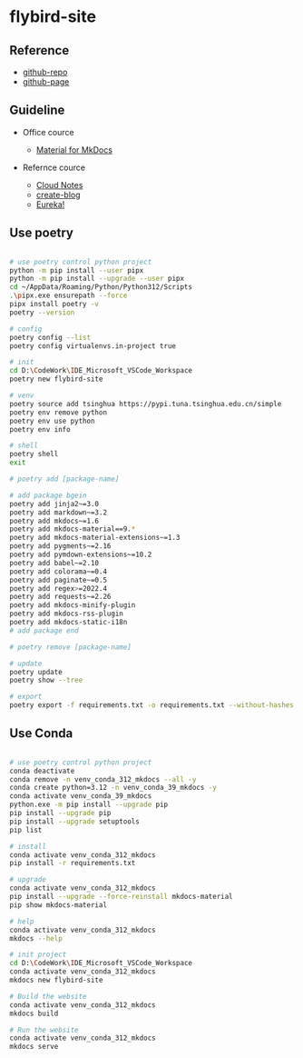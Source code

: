 # flybird-site

## Reference

- [github-repo](https://github.com/tishenme/flybird-site)
- [github-page](https://tishenme.github.io/flybird-site)

## Guideline

- Office cource

  - [Material for MkDocs](https://squidfunk.github.io/mkdocs-material/getting-started/)

- Refernce cource
  
  - [Cloud Notes](https://notes.lzwang.ltd/Python/)
  - [create-blog](https://github.com/mkdocs-material/create-blog/blob/main/mkdocs.yml)
  - [Eureka!](http://www.cuishuaiwen.com:8000/zh/PROJECT/TECH-BLOG/mkdocs_and_material/)

## Use poetry

```bash

# use poetry control python project
python -m pip install --user pipx
python -m pip install --upgrade --user pipx
cd ~/AppData/Roaming/Python/Python312/Scripts
.\pipx.exe ensurepath --force
pipx install poetry -v
poetry --version

# config
poetry config --list
poetry config virtualenvs.in-project true

# init
cd D:\CodeWork\IDE_Microsoft_VSCode_Workspace
poetry new flybird-site

# venv
poetry source add tsinghua https://pypi.tuna.tsinghua.edu.cn/simple
poetry env remove python
poetry env use python
poetry env info

# shell
poetry shell
exit

# poetry add [package-name]

# add package bgein
poetry add jinja2~=3.0
poetry add markdown~=3.2
poetry add mkdocs~=1.6
poetry add mkdocs-material==9.*
poetry add mkdocs-material-extensions~=1.3
poetry add pygments~=2.16
poetry add pymdown-extensions~=10.2
poetry add babel~=2.10
poetry add colorama~=0.4
poetry add paginate~=0.5
poetry add regex>=2022.4
poetry add requests~=2.26
poetry add mkdocs-minify-plugin
poetry add mkdocs-rss-plugin
poetry add mkdocs-static-i18n
# add package end

# poetry remove [package-name]

# update
poetry update
poetry show --tree

# export
poetry export -f requirements.txt -o requirements.txt --without-hashes

```

## Use Conda

```bash

# use poetry control python project
conda deactivate
conda remove -n venv_conda_312_mkdocs --all -y
conda create python=3.12 -n venv_conda_39_mkdocs -y
conda activate venv_conda_39_mkdocs
python.exe -m pip install --upgrade pip
pip install --upgrade pip
pip install --upgrade setuptools
pip list

# install
conda activate venv_conda_312_mkdocs
pip install -r requirements.txt

# upgrade
conda activate venv_conda_312_mkdocs
pip install --upgrade --force-reinstall mkdocs-material
pip show mkdocs-material

# help
conda activate venv_conda_312_mkdocs
mkdocs --help

# init project
cd D:\CodeWork\IDE_Microsoft_VSCode_Workspace
conda activate venv_conda_312_mkdocs
mkdocs new flybird-site

# Build the website
conda activate venv_conda_312_mkdocs
mkdocs build

# Run the website
conda activate venv_conda_312_mkdocs
mkdocs serve

```
